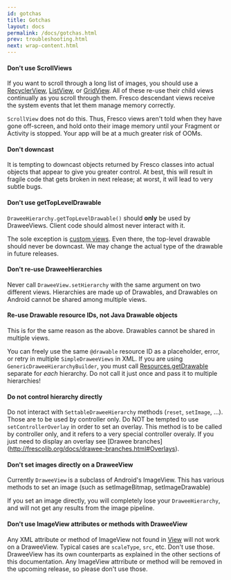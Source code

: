 ```yaml
---
id: gotchas
title: Gotchas
layout: docs
permalink: /docs/gotchas.html
prev: troubleshooting.html
next: wrap-content.html
---
```


#### Don't use ScrollViews

If you want to scroll through a long list of images, you should use a [RecyclerView](http://developer.android.com/reference/android/support/v7/widget/RecyclerView.html), [ListView](https://developer.android.com/reference/android/widget/ListView.html), or [GridView](https://developer.android.com/reference/android/widget/GridView.html). All of these re-use their child views continually as you scroll through them. Fresco descendant views receive the system events that let them manage memory correctly.

`ScrollView` does not do this. Thus, Fresco views aren't told when they have gone off-screen, and hold onto their image memory until your Fragment or Activity is stopped. Your app will be at a much greater risk of OOMs.

#### Don't downcast

It is tempting to downcast objects returned by Fresco classes into actual objects that appear to give you greater control. At best, this will result in fragile code that gets broken in next release; at worst, it will lead to very subtle bugs.

#### Don't use getTopLevelDrawable

`DraweeHierarchy.getTopLevelDrawable()` should **only** be used by DraweeViews. Client code should almost never interact with it. 

The sole exception is [custom views](writing-custom-views.html). Even there, the top-level drawable should never be downcast. We may change the actual type of the drawable in future releases.

#### Don't re-use DraweeHierarchies

Never call ```DraweeView.setHierarchy``` with the same argument on two different views. Hierarchies are made up of Drawables, and Drawables on Android cannot be shared among multiple views.

#### Re-use Drawable resource IDs, not Java Drawable objects

This is for the same reason as the above. Drawables cannot be shared in multiple views.

You can freely use the same `@drawable` resource ID as a placeholder, error, or retry in multiple `SimpleDraweeViews` in XML. If you are using `GenericDraweeHierarchyBuilder`, you must call [Resources.getDrawable](http://developer.android.com/reference/android/content/res/Resources.html#getDrawable(int)) separate for *each* hierarchy. Do not call it just once and pass it to multiple hierarchies!

#### Do not control hierarchy directly

Do not interact with `SettableDraweeHierarchy` methods (`reset`, `setImage`, ...). Those are to be used by controller only. Do NOT be tempted to use `setControllerOverlay` in order to set an overlay. This method is to be called by controller only, and it refers to a very special controller overaly. If you just need to display an overlay see [Drawee branches] (http://frescolib.org/docs/drawee-branches.html#Overlays).

#### Don't set images directly on a DraweeView

Currently ```DraweeView``` is a subclass of Android's ImageView. This has various methods to set an image (such as setImageBitmap, setImageDrawable)

If you set an image directly, you will completely lose your ```DraweeHierarchy```, and will not get any results from the image pipeline.

#### Don't use ImageView attributes or methods with DraweeView

Any XML attribute or method of ImageView not found in [View](http://developer.android.com/reference/android/view/View.html) will not work on a DraweeView. Typical cases are `scaleType`, `src`, etc. Don't use those. DraweeView has its own counterparts as explained in the other sections of this documentation. Any ImageView attrribute or method will be removed in the upcoming release, so please don't use those.
